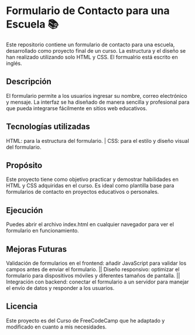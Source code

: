 # Formulario de Contacto para una Escuela 📚
Este repositorio contiene un formulario de contacto para una escuela, desarrollado como proyecto final de un curso. La estructura y el diseño se han realizado utilizando solo HTML y CSS. El formualrio está escrito en inglés.

## Descripción
El formulario permite a los usuarios ingresar su nombre, correo electrónico y mensaje. La interfaz se ha diseñado de manera sencilla y profesional para que pueda integrarse fácilmente en sitios web educativos.

## Tecnologías utilizadas
HTML: para la estructura del formulario. | CSS: para el estilo y diseño visual del formulario.

## Propósito
Este proyecto tiene como objetivo practicar y demostrar habilidades en HTML y CSS adquiridas en el curso. Es ideal como plantilla base para formularios de contacto en proyectos educativos o personales.

## Ejecución
Puedes abrir el archivo index.html en cualquier navegador para ver el formulario en funcionamiento.

## Mejoras Futuras
Validación de formularios en el frontend: añadir JavaScript para validar los campos antes de enviar el formulario. || Diseño responsivo: optimizar el formulario para dispositivos móviles y diferentes tamaños de pantalla. || Integración con backend: conectar el formulario a un servidor para manejar el envío de datos y responder a los usuarios.

## Licencia
Este proyecto es del Curso de FreeCodeCamp que he adaptado y modificado en cuanto a mis necesidades.



